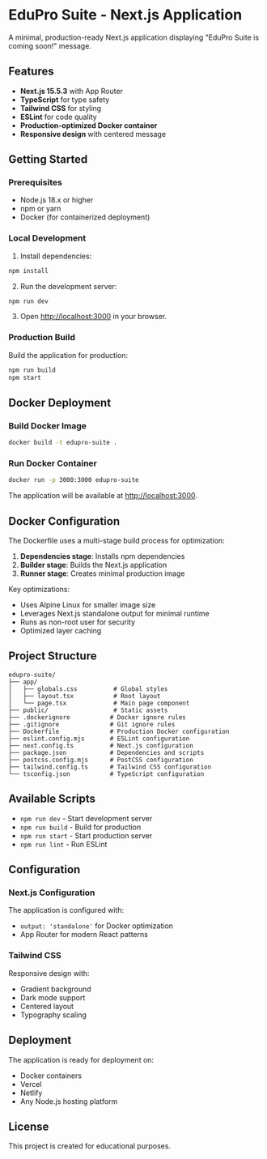 # EduPro Suite - Next.js Application

A minimal, production-ready Next.js application displaying "EduPro Suite is coming soon!" message.

## Features

- **Next.js 15.5.3** with App Router
- **TypeScript** for type safety
- **Tailwind CSS** for styling
- **ESLint** for code quality
- **Production-optimized Docker container**
- **Responsive design** with centered message

## Getting Started

### Prerequisites

- Node.js 18.x or higher
- npm or yarn
- Docker (for containerized deployment)

### Local Development

1. Install dependencies:
```bash
npm install
```

2. Run the development server:
```bash
npm run dev
```

3. Open [http://localhost:3000](http://localhost:3000) in your browser.

### Production Build

Build the application for production:
```bash
npm run build
npm start
```

## Docker Deployment

### Build Docker Image

```bash
docker build -t edupro-suite .
```

### Run Docker Container

```bash
docker run -p 3000:3000 edupro-suite
```

The application will be available at [http://localhost:3000](http://localhost:3000).

## Docker Configuration

The Dockerfile uses a multi-stage build process for optimization:

1. **Dependencies stage**: Installs npm dependencies
2. **Builder stage**: Builds the Next.js application
3. **Runner stage**: Creates minimal production image

Key optimizations:
- Uses Alpine Linux for smaller image size
- Leverages Next.js standalone output for minimal runtime
- Runs as non-root user for security
- Optimized layer caching

## Project Structure

```
edupro-suite/
├── app/
│   ├── globals.css          # Global styles
│   ├── layout.tsx           # Root layout
│   └── page.tsx             # Main page component
├── public/                  # Static assets
├── .dockerignore           # Docker ignore rules
├── .gitignore              # Git ignore rules
├── Dockerfile              # Production Docker configuration
├── eslint.config.mjs       # ESLint configuration
├── next.config.ts          # Next.js configuration
├── package.json            # Dependencies and scripts
├── postcss.config.mjs      # PostCSS configuration
├── tailwind.config.ts      # Tailwind CSS configuration
└── tsconfig.json           # TypeScript configuration
```

## Available Scripts

- `npm run dev` - Start development server
- `npm run build` - Build for production
- `npm run start` - Start production server
- `npm run lint` - Run ESLint

## Configuration

### Next.js Configuration

The application is configured with:
- `output: 'standalone'` for Docker optimization
- App Router for modern React patterns

### Tailwind CSS

Responsive design with:
- Gradient background
- Dark mode support
- Centered layout
- Typography scaling

## Deployment

The application is ready for deployment on:
- Docker containers
- Vercel
- Netlify
- Any Node.js hosting platform

## License

This project is created for educational purposes.
